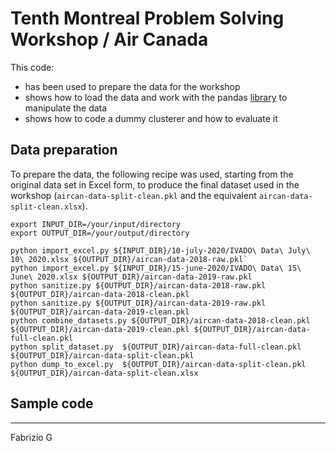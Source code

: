 # Tenth Montreal Problem Solving Workshop / Air Canada
This code:
* has been used to prepare the data for the workshop
* shows how to load the data and work with the pandas [library](http://pandas.pydata.org/) to manipulate the data
* shows how to code a dummy clusterer and how to evaluate it 

## Data preparation
To prepare the data, the following recipe was used, starting from the original data set in Excel form, to produce the 
final dataset used in the workshop (`aircan-data-split-clean.pkl` and the equivalent `aircan-data-split-clean.xlsx`).



```
export INPUT_DIR=/your/input/directory
export OUTPUT_DIR=/your/output/directory

python import_excel.py ${INPUT_DIR}/10-july-2020/IVADO\ Data\ July\ 10\ 2020.xlsx ${OUTPUT_DIR}/aircan-data-2018-raw.pkl`
python import_excel.py ${INPUT_DIR}/15-june-2020/IVADO\ Data\ 15\ June\ 2020.xlsx ${OUTPUT_DIR}/aircan-data-2019-raw.pkl
python sanitize.py ${OUTPUT_DIR}/aircan-data-2018-raw.pkl ${OUTPUT_DIR}/aircan-data-2018-clean.pkl
python sanitize.py ${OUTPUT_DIR}/aircan-data-2019-raw.pkl ${OUTPUT_DIR}/aircan-data-2019-clean.pkl
python combine_datasets.py ${OUTPUT_DIR}/aircan-data-2018-clean.pkl ${OUTPUT_DIR}/aircan-data-2019-clean.pkl ${OUTPUT_DIR}/aircan-data-full-clean.pkl
python split_dataset.py  ${OUTPUT_DIR}/aircan-data-full-clean.pkl  ${OUTPUT_DIR}/aircan-data-split-clean.pkl
python dump_to_excel.py  ${OUTPUT_DIR}/aircan-data-split-clean.pkl ${OUTPUT_DIR}/aircan-data-split-clean.xlsx
```

## Sample code

---
Fabrizio G
